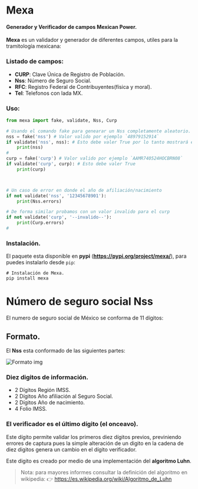 # Mexa 

#### Generador y Verificador de campos __Mexican Power__.

__Mexa__ es un validador y generador de diferentes campos, utiles para la tramitología mexicana:

### Listado de campos:

 - **CURP**: Clave Única de Registro de Población.
 - **Nss**: Número de Seguro Social.
 - **RFC**: Registro Federal de Contribuyentes(física y moral).
 - **Tel**: Telefonos con lada MX.



### Uso:



```python
from mexa import fake, validate, Nss, Curp

# Usando el comando fake para genearar un Nss completamente aleatorio.
nss = fake('nss') # Valor valido por ejemplo `48979152914`
if validate('nss', nss): # Esto debe valer True por lo tanto mostrará el nss generado
    print(nss)
#
curp = fake('curp') # Valor valido por ejemplo `AAMR740524HOCBRN08`
if validate('curp', curp): # Esto debe valer True
    print(curp)



# Un caso de error en donde el año de afiliación/nacimiento
if not validate('nss', '12345678901'):
    print(Nss.errors)

# De forma similar probamos con un valor invalido para el curp
if not validate('curp', '--invalido--'):
    print(Curp.errors)
#
```

### Instalación.


El paquete esta disponible en **pypi** (__<https://pypi.org/project/mexa/>__), para puedes instalarlo desde `pip`:

```
# Instalación de Mexa.
pip install mexa
```


# Número de seguro social Nss

El numero de seguro social de México se conforma de 11 dígitos:

## Formato.

El **Nss** esta conformado de las siguientes partes:


![Formato img](https://raw.githubusercontent.com/gist/fitorec/82a3e27fae3bab709a07c19c71c3a8d4/raw/0e545684368cbe536e001e3d7e8a1fe015036748/nss_checksum.svg)

### Diez digitos de información.

 - 2 Dígitos Región IMSS.
 - 2 Dígitos Año afiliación al Seguro Social.
 - 2 Dígitos Año de nacimiento.
 - 4 Folio IMSS.

### El verificador es el último dígito (el onceavo).

Este dígito permite validar los primeros diez dígitos previos, previniendo errores de captura pues la simple alteración de un digito en la cadena de diez digitos genera un cambio en el dígito verificador.

Este digito es creado por medio de una implementación del **algoritmo Luhn**.


> Nota: para mayores informes consultar la definición del algoritmo en wikipedia:
> :point_right:  <https://es.wikipedia.org/wiki/Algoritmo_de_Luhn>

